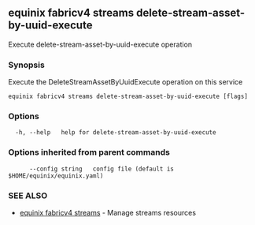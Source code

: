 ## equinix fabricv4 streams delete-stream-asset-by-uuid-execute

Execute delete-stream-asset-by-uuid-execute operation

### Synopsis

Execute the DeleteStreamAssetByUuidExecute operation on this service

```
equinix fabricv4 streams delete-stream-asset-by-uuid-execute [flags]
```

### Options

```
  -h, --help   help for delete-stream-asset-by-uuid-execute
```

### Options inherited from parent commands

```
      --config string   config file (default is $HOME/equinix/equinix.yaml)
```

### SEE ALSO

* [equinix fabricv4 streams](equinix_fabricv4_streams.md)	 - Manage streams resources

